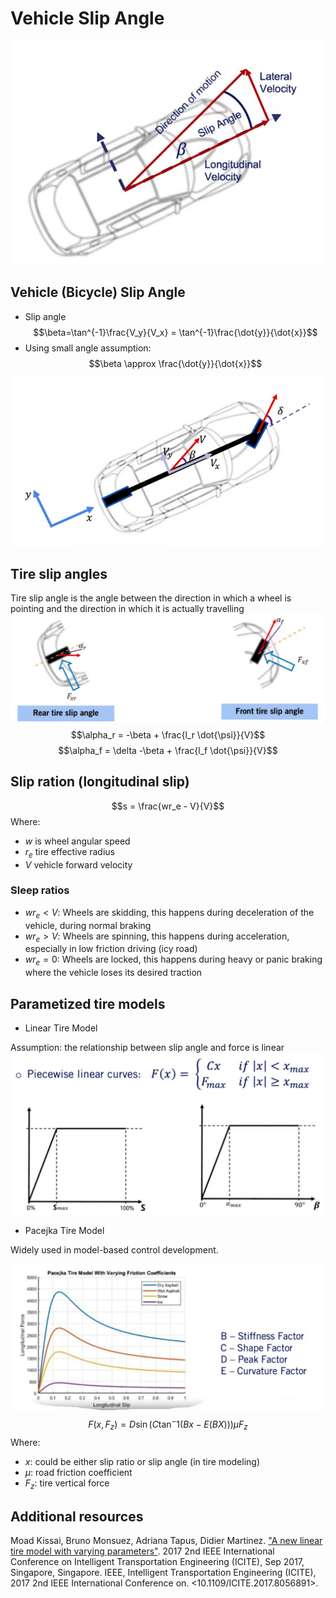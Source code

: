 # Vehicle Slip Angle

![slip angle](./Slip%20angle.jpg)

## Vehicle (Bicycle) Slip Angle

* Slip angle $$\beta=\tan^{-1}\frac{V_y}{V_x} = \tan^{-1}\frac{\dot{y}}{\dot{x}}$$
* Using small angle assumption: $$\beta \approx \frac{\dot{y}}{\dot{x}}$$

![bicycle slip anlge](./bicycle%20slip%20anlge.jpg)

## Tire slip angles

Tire slip angle is the angle between the direction in which a wheel
is pointing and the direction in which it is actually travelling
![tire slip angle](./tire%20slip%20angles.jpg)
$$\alpha_r = -\beta + \frac{l_r \dot{\psi}}{V}$$
$$\alpha_f = \delta -\beta + \frac{l_f \dot{\psi}}{V}$$

## Slip ration (longitudinal slip)

$$s = \frac{wr_e - V}{V}$$
Where:

* $w$ is wheel angular speed
* $r_e$ tire effective radius
* $V$ vehicle forward velocity

### Sleep ratios

* $wr_e<V$: Wheels are skidding, this happens during deceleration of the vehicle, during normal braking
* $wr_e>V$: Wheels are spinning, this happens during acceleration, especially in low friction driving (icy road)
* $wr_e=0$: Wheels are locked, this happens during heavy or panic braking where the vehicle loses its desired traction

## Parametized tire models

* Linear Tire Model

Assumption: the relationship between slip angle and
force is linear
![linear tire model](./linear%20tire%20model.jpg)

* Pacejka Tire Model

Widely used in model-based control development.

![Pacejka Tire Model](./Pacejka%20Tire%20Model.jpg)
$$F\left(x,F_z\right) = D \sin{\left(C \tan^-1\left( Bx - E \left(BX\right)\right)\right)}\mu F_z$$
Where:

* $x$: could be either slip ratio or slip angle (in tire modeling)
* $\mu$: road friction coefficient
* $F_z$: tire vertical force

## Additional resources

Moad Kissai, Bruno Monsuez, Adriana Tapus, Didier Martinez. ["A new linear tire model with varying parameters"](https://hal.archives-ouvertes.fr/hal-01690792/). 2017 2nd IEEE International Conference on Intelligent Transportation Engineering (ICITE), Sep 2017, Singapore, Singapore. IEEE, Intelligent Transportation Engineering (ICITE), 2017 2nd IEEE International Conference on. <10.1109/ICITE.2017.8056891>.